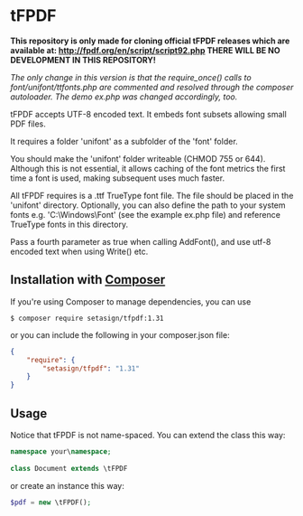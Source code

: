 # tFPDF
**This repository is only made for cloning official tFPDF releases which are available at: 
http://fpdf.org/en/script/script92.php THERE WILL BE NO DEVELOPMENT IN THIS REPOSITORY!**

_The only change in this version is that the require_once() calls to font/unifont/ttfonts.php
are commented and resolved through the composer autoloader. The demo ex.php was changed
accordingly, too._

tFPDF accepts UTF-8 encoded text. It embeds font subsets allowing small PDF files.

It requires a folder 'unifont' as a subfolder of the 'font' folder.

You should make the 'unifont' folder writeable (CHMOD 755 or 644). Although this
is not essential, it allows caching of the font metrics the first time a font is used,
making subsequent uses much faster.

All tFPDF requires is a .ttf TrueType font file. The file should be placed in the
'unifont' directory. Optionally, you can also define the path to your system fonts e.g. 'C:\Windows\Font'
(see the example ex.php file) and reference TrueType fonts in this directory.

Pass a fourth parameter as true when calling AddFont(), and use utf-8 encoded text 
when using Write() etc.

## Installation with [Composer](https://packagist.org/packages/setasign/tfpdf)

If you're using Composer to manage dependencies, you can use

    $ composer require setasign/tfpdf:1.31

or you can include the following in your composer.json file:

```json
{
    "require": {
        "setasign/tfpdf": "1.31"
    }
}
```

## Usage

Notice that tFPDF is not name-spaced. You can extend the class this way:

```php 
namespace your\namespace;
    
class Document extends \tFPDF
```

or create an instance this way:

```php 
$pdf = new \tFPDF();
```
